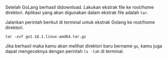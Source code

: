 Setelah GoLang berhasil didownload. Lakukan ekstrak file ke root/home direktori. Aplikasi yang akan digunakan dalam ekstrak file adalah `tar`.

Jalankan perintah berikut di terminal untuk ekstrak Golang ke root/home direktori.

`tar -xvf go1.18.1.linux-amd64.tar.gz`

Jika berhasil maka kamu akan melihat direktori baru bername `go`, kamu juga dapat mengeceknya dengan perintah `ls -lah` di terminal.
